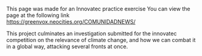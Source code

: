 
This page was made for an Innovatec practice exercise
You can view the page at the following link
https://greenvox.neocities.org/COMUNIDADNEWS/

This project culminates an investigation submitted for the innovatec competition on the relevance of climate change, and how we can combat it in a global way, attacking several fronts at once.